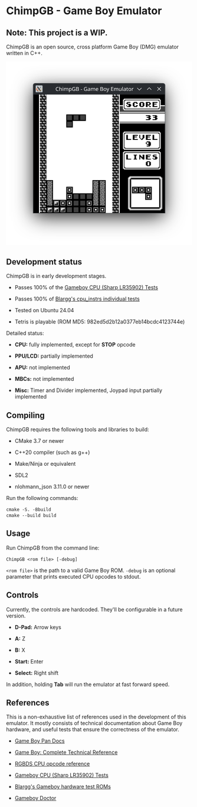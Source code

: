 # ChimpGB - Game Boy Emulator
## Note: This project is a WIP.

ChimpGB is an open source, cross platform Game Boy (DMG) emulator written in C++.

<picture>
    <img src="images/screenshot.png" alt="ChimpGB running Tetris">
</picture>

## Development status

ChimpGB is in early development stages.

- Passes 100% of the [Gameboy CPU (Sharp LR35902) Tests](https://github.com/SingleStepTests/GameboyCPUTests)

- Passes 100% of [Blargg's cpu\_instrs individual tests](https://github.com/retrio/gb-test-roms/tree/master/cpu_instrs)

- Tested on Ubuntu 24.04

- Tetris is playable (ROM MD5: 982ed5d2b12a0377eb14bcdc4123744e)

Detailed status:

- **CPU:** fully implemented, except for **STOP** opcode

- **PPU/LCD:** partially implemented

- **APU:** not implemented

- **MBCs:** not implemented

- **Misc:** Timer and Divider implemented, Joypad input partially implemented

## Compiling

ChimpGB requires the following tools and libraries to build:

- CMake 3.7 or newer

- C++20 compiler (such as g++)

- Make/Ninja or equivalent

- SDL2

- nlohmann_json 3.11.0 or newer

Run the following commands:

```
cmake -S. -Bbuild
cmake --build build
```

## Usage

Run ChimpGB from the command line:

```
ChimpGB <rom file> [-debug]
```

`<rom file>` is the path to a valid Game Boy ROM. `-debug` is an optional parameter that prints executed CPU opcodes to stdout.

## Controls

Currently, the controls are hardcoded. They'll be configurable in a future version.

- **D-Pad:** Arrow keys

- **A:** Z

- **B:** X

- **Start:** Enter

- **Select:** Right shift

In addition, holding **Tab** will run the emulator at fast forward speed.

## References

This is a non-exhaustive list of references used in the development of this emulator. It mostly consists of technical documentation about Game Boy hardware, and useful tests that ensure the correctness of the emulator.

- [Game Boy Pan Docs](https://gbdev.io/pandocs/)

- [Game Boy: Complete Technical Reference](https://gekkio.fi/files/gb-docs/gbctr.pdf)

- [RGBDS CPU opcode reference](https://rgbds.gbdev.io/docs/v0.9.3/gbz80.7)

- [Gameboy CPU (Sharp LR35902) Tests](https://github.com/SingleStepTests/GameboyCPUTests)

- [Blargg's Gameboy hardware test ROMs](https://github.com/retrio/gb-test-roms)

- [Gameboy Doctor](https://github.com/robert/gameboy-doctor)
